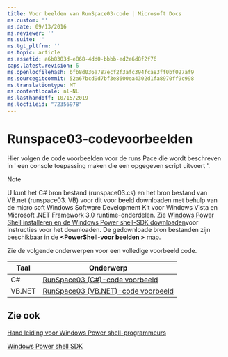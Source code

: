 ```yaml
---
title: Voor beelden van RunSpace03-code | Microsoft Docs
ms.custom: ''
ms.date: 09/13/2016
ms.reviewer: ''
ms.suite: ''
ms.tgt_pltfrm: ''
ms.topic: article
ms.assetid: a6b8303d-e868-4dd0-bbbb-ed2e6d8f2f76
caps.latest.revision: 6
ms.openlocfilehash: bfb8d036a787ecf2f3afc394fca83ff0bf027af9
ms.sourcegitcommit: 52a67bcd9d7bf3e8600ea4302d1fa8970ff9c998
ms.translationtype: MT
ms.contentlocale: nl-NL
ms.lasthandoff: 10/15/2019
ms.locfileid: "72356978"
---
```

# <a name="runspace03-code-samples"></a>Runspace03-codevoorbeelden

Hier volgen de code voorbeelden voor de runs Pace die wordt beschreven in ' een console toepassing maken die een opgegeven script uitvoert '.

> [!NOTE]
> U kunt het C# bron bestand (runspace03.cs) en het bron bestand van VB.net (runspace03. VB) voor dit voor beeld downloaden met behulp van de micro soft Windows Software Development Kit voor Windows Vista en Microsoft .NET Framework 3,0 runtime-onderdelen. Zie [Windows Power Shell installeren en de Windows Power shell-SDK downloaden](/powershell/developer/installing-the-windows-powershell-sdk)voor instructies voor het downloaden.
> De gedownloade bron bestanden zijn beschikbaar in de **\<PowerShell-voor beelden >** map.

Zie de volgende onderwerpen voor een volledige voorbeeld code.

| Taal |                                 Onderwerp                                 |
| -------- | --------------------------------------------------------------------- |
| C#       | [RunSpace03 (C#)-code voorbeeld](./runspace03-csharp-code-sample.md)     |
| VB.NET   | [RunSpace03 (VB.NET)-code voorbeeld](./runspace03-vb-net-code-sample.md) |

## <a name="see-also"></a>Zie ook

[Hand leiding voor Windows Power shell-programmeurs](./windows-powershell-programmer-s-guide.md)

[Windows Power shell SDK](../windows-powershell-reference.md)